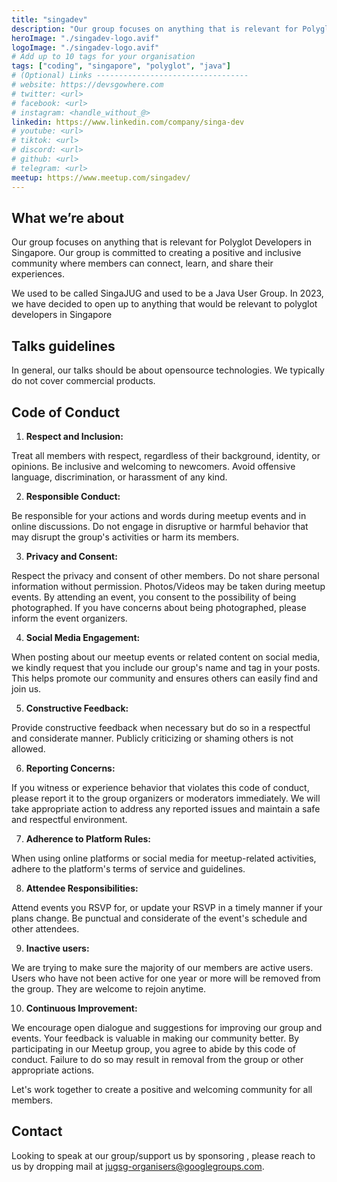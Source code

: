 ```yaml
---
title: "singadev"
description: "Our group focuses on anything that is relevant for Polyglot Developers in Singapore. Our group is committed to creating a positive and inclusive community where members can connect, learn, and share their experiences. We used to be called SingaJUG and used to be a Java User Group."
heroImage: "./singadev-logo.avif"
logoImage: "./singadev-logo.avif"
# Add up to 10 tags for your organisation
tags: ["coding", "singapore", "polyglot", "java"]
# (Optional) Links ----------------------------------
# website: https://devsgowhere.com
# twitter: <url>
# facebook: <url>
# instagram: <handle_without_@>
linkedin: https://www.linkedin.com/company/singa-dev
# youtube: <url>
# tiktok: <url>
# discord: <url>
# github: <url>
# telegram: <url>
meetup: https://www.meetup.com/singadev/
---
```


## What we’re about

Our group focuses on anything that is relevant for Polyglot Developers in Singapore. Our group is committed to creating a positive and inclusive community where members can connect, learn, and share their experiences.

We used to be called SingaJUG and used to be a Java User Group. In 2023, we have decided to open up to anything that would be relevant to polyglot developers in Singapore

## Talks guidelines

In general, our talks should be about opensource technologies. We typically do not cover commercial products.

## Code of Conduct

1. **Respect and Inclusion:**

Treat all members with respect, regardless of their background, identity, or opinions.
Be inclusive and welcoming to newcomers.
Avoid offensive language, discrimination, or harassment of any kind.

2. **Responsible Conduct:**

Be responsible for your actions and words during meetup events and in online discussions.
Do not engage in disruptive or harmful behavior that may disrupt the group's activities or harm its members.

3. **Privacy and Consent:**

Respect the privacy and consent of other members. Do not share personal information without permission.
Photos/Videos may be taken during meetup events. By attending an event, you consent to the possibility of being photographed. If you have concerns about being photographed, please inform the event organizers.

4. **Social Media Engagement:**

When posting about our meetup events or related content on social media, we kindly request that you include our group's name and tag in your posts. This helps promote our community and ensures others can easily find and join us.

5. **Constructive Feedback:**

Provide constructive feedback when necessary but do so in a respectful and considerate manner. Publicly criticizing or shaming others is not allowed.

6. **Reporting Concerns:**

If you witness or experience behavior that violates this code of conduct, please report it to the group organizers or moderators immediately.
We will take appropriate action to address any reported issues and maintain a safe and respectful environment.

7. **Adherence to Platform Rules:**

When using online platforms or social media for meetup-related activities, adhere to the platform's terms of service and guidelines.

8. **Attendee Responsibilities:**

Attend events you RSVP for, or update your RSVP in a timely manner if your plans change.
Be punctual and considerate of the event's schedule and other attendees.

9. **Inactive users:**

We are trying to make sure the majority of our members are active users. Users who have not been active for one year or more will be removed from the group. They are welcome to rejoin anytime.

10. **Continuous Improvement:**

We encourage open dialogue and suggestions for improving our group and events. Your feedback is valuable in making our community better.
By participating in our Meetup group, you agree to abide by this code of conduct. Failure to do so may result in removal from the group or other appropriate actions.

Let's work together to create a positive and welcoming community for all members.

## Contact 
Looking to speak at our group/support us by sponsoring , please reach to us by dropping mail at [jugsg-organisers@googlegroups.com](mailto:jugsg-organisers@googlegroups.com).